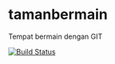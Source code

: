 tamanbermain
============

Tempat bermain dengan GIT

[![Build Status](https://secure.travis-ci.org/harrysudana/tamanbermain.png)](http://travis-ci.org/harrysudana/tamanbermain)
